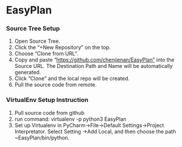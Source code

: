 # EasyPlan

### Source Tree Setup

1. Open Source Tree.
2. Click the “+New Repository” on the top.
3. Choose “Clone from URL”.
4. Copy and paste “https://github.com/chenjienan/EasyPlan” into the Source URL. The Destination Path and Name will be automatically generated.
5. Click “Clone” and the local repo will be created.
6. Pull the source code from remote.

### VirtualEnv Setup Instruction

1. Pull source code from github
2. run command: virtualenv -p python3 EasyPlan
3. Set up Virtualenv in PyCharm->File->Default Settings->Project Interpretator. Select Setting ->Add Local, and then choose the path  ~EasyPlan/bin/python.
